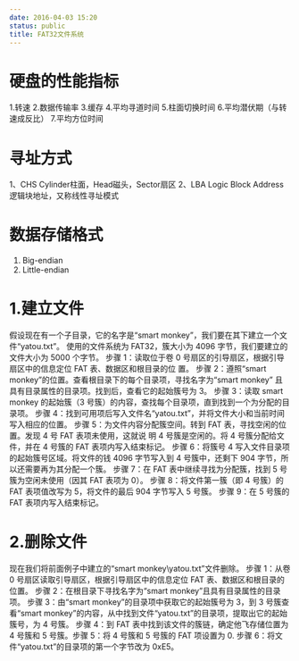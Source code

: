 ```yaml
---
date: 2016-04-03 15:20
status: public
title: FAT32文件系统
---
```


# 硬盘的性能指标
1.转速
2.数据传输率
3.缓存
4.平均寻道时间
5.柱面切换时间
6.平均潜伏期（与转速成反比）
7.平均方位时间

# 寻址方式
1、CHS
Cylinder柱面，Head磁头，Sector扇区
2、LBA
Logic Block Address逻辑块地址，又称线性寻址模式

# 数据存储格式
1. Big-endian
2. Little-endian

# 1.建立文件
假设现在有一个子目录，它的名字是“smart monkey”，我们要在其下建立一个文件“yatou.txt”。
使用的文件系统为 FAT32，簇大小为 4096 字节，我们要建立的文件大小为 5000 个字节。
步骤 1：读取位于卷 0 号扇区的引导扇区，根据引导扇区中的信息定位 FAT 表、数据区和根目录的位
置。
步骤 2：遵照“smart monkey”的位置。查看根目录下的每个目录项，寻找名字为“smart monkey”
且具有目录属性的目录项。找到后，查看它的起始簇号为 3。
  步骤 3：读取 smart monkey 的起始簇（3 号簇）的内容，查找每个目录项，直到找到一个为分配的目录项。
步骤 4：找到可用项后写入文件名“yatou.txt”，并将文件大小和当前时间写入相应的位置。
步骤 5：为文件内容分配簇空间。转到 FAT 表，寻找空闲的位置。发现 4 号 FAT 表项未使用，这就说
明 4 号簇是空闲的。将 4 号簇分配给文件，并在 4 号簇的 FAT 表项内写入结束标记。
步骤 6：将簇号 4 写入文件目录项的起始簇号区域。将文件的钱 4096 字节写入到 4 号簇中，还剩下
904 字节，所以还需要再为其分配一个簇。
步骤 7：在 FAT 表中继续寻找为分配簇，找到 5 号簇为空闲未使用（因其 FAT 表项为 0）。
步骤 8：将文件第一簇（即 4 号簇）的 FAT 表项值改写为 5，将文件的最后 904 字节写入 5 号簇。
步骤 9：在 5 号簇的 FAT 表项内写入结束标记。

# 2.删除文件
现在我们将前面例子中建立的“smart monkey\yatou.txt”文件删除。
步骤 1：从卷 0 号扇区读取引导扇区，根据引导扇区中的信息定位 FAT 表、数据区和根目录的位置。
步骤 2：在根目录下寻找名字为“smart monkey”且具有目录属性的目录项。
  步骤 3：由“smart monkey”的目录项中获取它的起始簇号为 3，到 3 号簇查看“smart monkey”的内容，从中找到文件“yatou.txt”的目录项，提取出它的起始簇号，为 4 号簇。
步骤 4：到 FAT 表中找到该文件的簇链，确定他飞存储位置为 4 号簇和 5 号簇。步骤 5：将 4 号簇和 5 号簇的 FAT 项设置为 0.
  步骤 6：将文件“yatou.txt”的目录项的第一个字节改为 0xE5。
